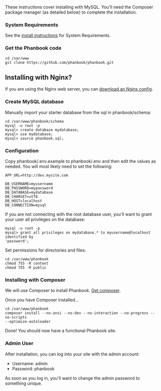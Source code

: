 These instructions cover installing with MySQL.  You'll need the
Composer package manager (as detailed below) to complete the installation.

### System Requirements

See the [install instructions](docs/install.md) for System Requirements.

### Get the Phanbook code

```
cd /var/www
git clone https://github.com/phanbook/phanbook.git
```

## Installing with Nginx?

If you are using the Nginx web server, you can [download an Nginx
config](https://raw.githubusercontent.com/phanbook/opsfiles/master/templates/nginx/vhost/phanbook.conf).

### Create MySQL database 

Manually import your starter database from the sql in phanbook/schema: 

```
cd /var/www/phanbook/schema
mysql -u root -p
mysql> create database mydatabase;
mysql> use mydatabase;
mysql> source phanbook.sql;
```

### Configuration

Copy phanbook/.env.example to phanbook/.env and then edit the values as needed.
You will most likely need to set the following:

```
APP_URL=http://dev.mysite.com

DB_USERNAME=myusername
DB_PASSWORD=mypassword
DB_DATABASE=mydatabase
DB_CHARSET=utf8
DB_HOST=localhost
DB_CONNECTION=mysql
```

If you are not connecting with the root database user, you'll want to grant your
user all privileges on the database:

```
mysql -u root -p
mysql> grant all privileges on mydatabase.* to myusername@localhost identified by
'password';
```

Set permissions for directories and files:

```
cd /var/www/phanbook
chmod 755 -R content
chmod 755 -R public
```

### Installing with Composer

We will use Composer to install Phanbook.  [Get
composer](https://getcomposer.org/download/).

Once you have Composer installed...

```
cd /var/www/phanbook
composer install --no-ansi --no-dev --no-interaction --no-progress --no-scripts
--optimize-autoloader
```

Done!  You should now have a functional Phanbook site.

### Admin User

After installation, you can log into your site with the admin account:

- Username: admin
- Password: phanbook

As soon as you log in, you'll want to change the admin password to something
unique.
